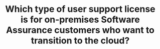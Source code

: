 ---
title: "Which type of user support license is for on-premises Software Assurance customers who want to transition to the cloud?"
type: "question"
layout: "single"
answers:
    - id: answer1
      title: "Full USLs"
      explain: "Full USLs are not specifically for on-premises Software Assurance customers transitioning to the cloud."

    - id: answer2
      title: "Add-on USLs"
      explain: "Add-on USLs are additional licenses, not specifically for transitioning to the cloud."

    - id: answer3
      title: "From SA USLs"
      correct: true

    - id: answer4
      title: "Step Up USLs"
      explain: "Step Up USLs are for upgrading to a higher edition, not specifically for transitioning to the cloud."
---